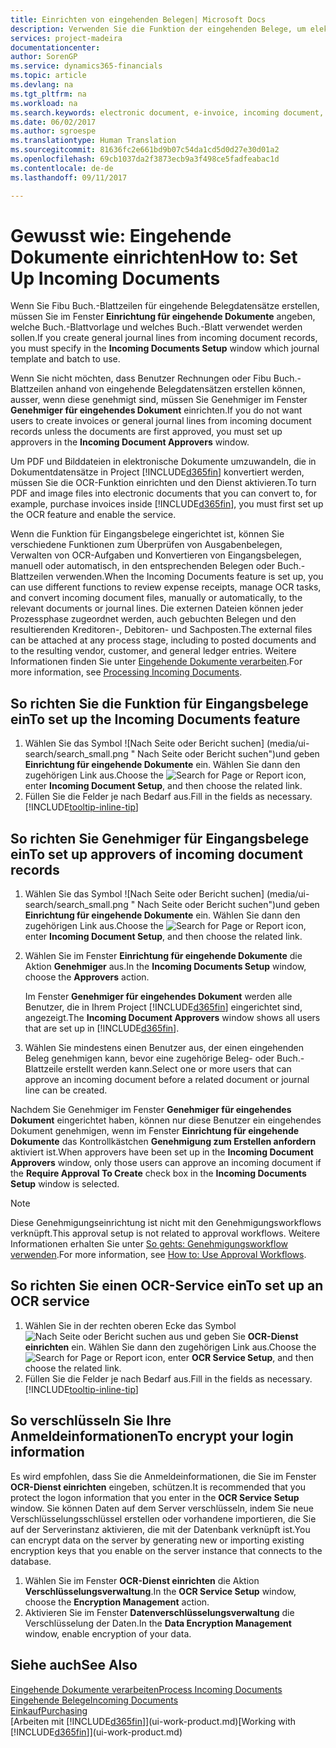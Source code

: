 ```yaml
---
title: Einrichten von eingehenden Belegen| Microsoft Docs
description: Verwenden Sie die Funktion der eingehenden Belege, um elektronische Belege zu erstellen, verwalten Sie OCRaufgaben, importieren Sie Rechnungen und wandeln Sie Bilddateien um.
services: project-madeira
documentationcenter: 
author: SorenGP
ms.service: dynamics365-financials
ms.topic: article
ms.devlang: na
ms.tgt_pltfrm: na
ms.workload: na
ms.search.keywords: electronic document, e-invoice, incoming document, OCR, ecommerce, document exchange, import invoice
ms.date: 06/02/2017
ms.author: sgroespe
ms.translationtype: Human Translation
ms.sourcegitcommit: 81636fc2e661bd9b07c54da1cd5d0d27e30d01a2
ms.openlocfilehash: 69cb1037da2f3873ecb9a3f498ce5fadfeabac1d
ms.contentlocale: de-de
ms.lasthandoff: 09/11/2017

---
```

# <a name="how-to-set-up-incoming-documents"></a><span data-ttu-id="55f2a-103">Gewusst wie: Eingehende Dokumente einrichten</span><span class="sxs-lookup"><span data-stu-id="55f2a-103">How to: Set Up Incoming Documents</span></span>
<span data-ttu-id="55f2a-104">Wenn Sie Fibu Buch.-Blattzeilen für eingehende Belegdatensätze erstellen, müssen Sie im Fenster **Einrichtung für eingehende Dokumente** angeben, welche Buch.-Blattvorlage und welches Buch.-Blatt verwendet werden sollen.</span><span class="sxs-lookup"><span data-stu-id="55f2a-104">If you create general journal lines from incoming document records, you must specify in the **Incoming Documents Setup** window which journal template and batch to use.</span></span>

<span data-ttu-id="55f2a-105">Wenn Sie nicht möchten, dass Benutzer Rechnungen oder Fibu Buch.-Blattzeilen anhand von eingehende Belegdatensätzen erstellen können, ausser, wenn diese genehmigt sind, müssen Sie Genehmiger im Fenster **Genehmiger für eingehendes Dokument** einrichten.</span><span class="sxs-lookup"><span data-stu-id="55f2a-105">If you do not want users to create invoices or general journal lines from incoming document records unless the documents are first approved, you must set up approvers in the **Incoming Document Approvers** window.</span></span>

<span data-ttu-id="55f2a-106">Um PDF und Bilddateien in elektronische Dokumente umzuwandeln, die in Dokumentdatensätze in Project [!INCLUDE[d365fin](includes/d365fin_md.md)] konvertiert werden, müssen Sie die OCR-Funktion einrichten und den Dienst aktivieren.</span><span class="sxs-lookup"><span data-stu-id="55f2a-106">To turn PDF and image files into electronic documents that you can convert to, for example, purchase invoices inside [!INCLUDE[d365fin](includes/d365fin_md.md)], you must first set up the OCR feature and enable the service.</span></span>

<span data-ttu-id="55f2a-107">Wenn die Funktion für Eingangsbelege eingerichtet ist, können Sie verschiedene Funktionen zum Überprüfen von Ausgabenbelegen, Verwalten von OCR-Aufgaben und Konvertieren von Eingangsbelegen, manuell oder automatisch, in den entsprechenden Belegen oder Buch.-Blattzeilen verwenden.</span><span class="sxs-lookup"><span data-stu-id="55f2a-107">When the Incoming Documents feature is set up, you can use different functions to review expense receipts, manage OCR tasks, and convert incoming document files, manually or automatically, to the relevant documents or journal lines.</span></span> <span data-ttu-id="55f2a-108">Die externen Dateien können jeder Prozessphase zugeordnet werden, auch gebuchten Belegen und den resultierenden Kreditoren-, Debitoren- und Sachposten.</span><span class="sxs-lookup"><span data-stu-id="55f2a-108">The external files can be attached at any process stage, including to posted documents and to the resulting vendor, customer, and general ledger entries.</span></span> <span data-ttu-id="55f2a-109">Weitere Informationen finden Sie unter [Eingehende Dokumente verarbeiten](across-process-income-documents.md).</span><span class="sxs-lookup"><span data-stu-id="55f2a-109">For more information, see [Processing Incoming Documents](across-process-income-documents.md).</span></span>

## <a name="to-set-up-the-incoming-documents-feature"></a><span data-ttu-id="55f2a-110">So richten Sie die Funktion für Eingangsbelege ein</span><span class="sxs-lookup"><span data-stu-id="55f2a-110">To set up the Incoming Documents feature</span></span>
1. <span data-ttu-id="55f2a-111">Wählen Sie das Symbol ![Nach Seite oder Bericht suchen] (media/ui-search/search_small.png " Nach Seite oder Bericht suchen")und geben **Einrichtung für eingehende Dokumente** ein. Wählen Sie dann den zugehörigen Link aus.</span><span class="sxs-lookup"><span data-stu-id="55f2a-111">Choose the ![Search for Page or Report](media/ui-search/search_small.png "Search for Page or Report icon") icon, enter **Incoming Document Setup**, and then choose the related link.</span></span>
2. <span data-ttu-id="55f2a-112">Füllen Sie die Felder je nach Bedarf aus.</span><span class="sxs-lookup"><span data-stu-id="55f2a-112">Fill in the fields as necessary.</span></span> [!INCLUDE[tooltip-inline-tip](includes/tooltip-inline-tip_md.md)]

## <a name="to-set-up-approvers-of-incoming-document-records"></a><span data-ttu-id="55f2a-113">So richten Sie Genehmiger für Eingangsbelege ein</span><span class="sxs-lookup"><span data-stu-id="55f2a-113">To set up approvers of incoming document records</span></span>
1. <span data-ttu-id="55f2a-114">Wählen Sie das Symbol ![Nach Seite oder Bericht suchen] (media/ui-search/search_small.png " Nach Seite oder Bericht suchen")und geben **Einrichtung für eingehende Dokumente** ein. Wählen Sie dann den zugehörigen Link aus.</span><span class="sxs-lookup"><span data-stu-id="55f2a-114">Choose the ![Search for Page or Report](media/ui-search/search_small.png "Search for Page or Report icon") icon, enter **Incoming Document Setup**, and then choose the related link.</span></span>  
2. <span data-ttu-id="55f2a-115">Wählen Sie im Fenster **Einrichtung für eingehende Dokumente** die Aktion **Genehmiger** aus.</span><span class="sxs-lookup"><span data-stu-id="55f2a-115">In the **Incoming Documents Setup** window, choose the **Approvers** action.</span></span>

    <span data-ttu-id="55f2a-116">Im Fenster **Genehmiger für eingehendes Dokument** werden alle Benutzer, die in Ihrem Project [!INCLUDE[d365fin](includes/d365fin_md.md)] eingerichtet sind, angezeigt.</span><span class="sxs-lookup"><span data-stu-id="55f2a-116">The **Incoming Document Approvers** window shows all users that are set up in [!INCLUDE[d365fin](includes/d365fin_md.md)].</span></span>  
3. <span data-ttu-id="55f2a-117">Wählen Sie mindestens einen Benutzer aus, der einen eingehenden Beleg genehmigen kann, bevor eine zugehörige Beleg- oder Buch.-Blattzeile erstellt werden kann.</span><span class="sxs-lookup"><span data-stu-id="55f2a-117">Select one or more users that can approve an incoming document before a related document or journal line can be created.</span></span>

<span data-ttu-id="55f2a-118">Nachdem Sie Genehmiger im Fenster **Genehmiger für eingehendes Dokument** eingerichtet haben, können nur diese Benutzer ein eingehendes Dokument genehmigen, wenn im Fenster **Einrichtung für eingehende Dokumente** das Kontrollkästchen **Genehmigung zum Erstellen anfordern** aktiviert ist.</span><span class="sxs-lookup"><span data-stu-id="55f2a-118">When approvers have been set up in the **Incoming Document Approvers** window, only those users can approve an incoming document if the **Require Approval To Create** check box in the **Incoming Documents Setup** window is selected.</span></span>

> [!NOTE]  
>   <span data-ttu-id="55f2a-119">Diese Genehmigungseinrichtung ist nicht mit den Genehmigungsworkflows verknüpft.</span><span class="sxs-lookup"><span data-stu-id="55f2a-119">This approval setup is not related to approval workflows.</span></span> <span data-ttu-id="55f2a-120">Weitere Informationen erhalten Sie unter [So gehts: Genehmigungsworkflow verwenden](across-how-use-approval-workflows.md).</span><span class="sxs-lookup"><span data-stu-id="55f2a-120">For more information, see [How to: Use Approval Workflows](across-how-use-approval-workflows.md).</span></span>

## <a name="to-set-up-an-ocr-service"></a><span data-ttu-id="55f2a-121">So richten Sie einen OCR-Service ein</span><span class="sxs-lookup"><span data-stu-id="55f2a-121">To set up an OCR service</span></span>
1. <span data-ttu-id="55f2a-122">Wählen Sie in der rechten oberen Ecke das Symbol ![Nach Seite oder Bericht suchen](media/ui-search/search_small.png "Nach Seite oder Bericht suchen") aus und geben Sie **OCR-Dienst einrichten** ein. Wählen Sie dann den zugehörigen Link aus.</span><span class="sxs-lookup"><span data-stu-id="55f2a-122">Choose the ![Search for Page or Report](media/ui-search/search_small.png "Search for Page or Report icon") icon, enter **OCR Service Setup**, and then choose the related link.</span></span>
2. <span data-ttu-id="55f2a-123">Füllen Sie die Felder je nach Bedarf aus.</span><span class="sxs-lookup"><span data-stu-id="55f2a-123">Fill in the fields as necessary.</span></span> [!INCLUDE[tooltip-inline-tip](includes/tooltip-inline-tip_md.md)]

## <a name="to-encrypt-your-login-information"></a><span data-ttu-id="55f2a-124">So verschlüsseln Sie Ihre Anmeldeinformationen</span><span class="sxs-lookup"><span data-stu-id="55f2a-124">To encrypt your login information</span></span>
<span data-ttu-id="55f2a-125">Es wird empfohlen, dass Sie die Anmeldeinformationen, die Sie im Fenster **OCR-Dienst einrichten** eingeben, schützen.</span><span class="sxs-lookup"><span data-stu-id="55f2a-125">It is recommended that you protect the logon information that you enter in the **OCR Service Setup** window.</span></span> <span data-ttu-id="55f2a-126">Sie können Daten auf dem Server verschlüsseln, indem Sie neue Verschlüsselungsschlüssel erstellen oder vorhandene importieren, die Sie auf der Serverinstanz aktivieren, die mit der Datenbank verknüpft ist.</span><span class="sxs-lookup"><span data-stu-id="55f2a-126">You can encrypt data on the server by generating new or importing existing encryption keys that you enable on the server instance that connects to the database.</span></span>

1. <span data-ttu-id="55f2a-127">Wählen Sie im Fenster **OCR-Dienst einrichten** die Aktion **Verschlüsselungsverwaltung**.</span><span class="sxs-lookup"><span data-stu-id="55f2a-127">In the **OCR Service Setup** window, choose the **Encryption Management** action.</span></span>
2. <span data-ttu-id="55f2a-128">Aktivieren Sie im Fenster **Datenverschlüsselungsverwaltung** die Verschlüsselung der Daten.</span><span class="sxs-lookup"><span data-stu-id="55f2a-128">In the **Data Encryption Management** window, enable encryption of your data.</span></span>

## <a name="see-also"></a><span data-ttu-id="55f2a-129">Siehe auch</span><span class="sxs-lookup"><span data-stu-id="55f2a-129">See Also</span></span>
[<span data-ttu-id="55f2a-130">Eingehende Dokumente verarbeiten</span><span class="sxs-lookup"><span data-stu-id="55f2a-130">Process Incoming Documents</span></span>](across-process-income-documents.md)  
[<span data-ttu-id="55f2a-131">Eingehende Belege</span><span class="sxs-lookup"><span data-stu-id="55f2a-131">Incoming Documents</span></span>](across-income-documents.md)  
[<span data-ttu-id="55f2a-132">Einkauf</span><span class="sxs-lookup"><span data-stu-id="55f2a-132">Purchasing</span></span>](purchasing-manage-purchasing.md)  
<span data-ttu-id="55f2a-133">[Arbeiten mit [!INCLUDE[d365fin](includes/d365fin_md.md)]](ui-work-product.md)</span><span class="sxs-lookup"><span data-stu-id="55f2a-133">[Working with [!INCLUDE[d365fin](includes/d365fin_md.md)]](ui-work-product.md)</span></span>

